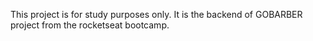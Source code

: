 This project is for study purposes only. It is the backend of GOBARBER project from the rocketseat bootcamp.

